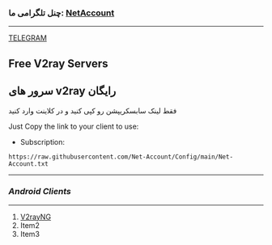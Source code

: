 ### چنل تلگرامی ما: [NetAccount](https://t.me/NetAccount)
---
[TELEGRAM](https://t.me/NetAccount)

## Free V2ray Servers

## سرور های v2ray رایگان
فقط لینک سابسکریپشن رو کپی کنید و در کلاینت وارد کنید

Just Copy the link to your client to use:

- Subscription:
```
https://raw.githubusercontent.com/Net-Account/Config/main/Net-Account.txt
```

****
### ***Android Clients***
****

1. [V2rayNG]([https://](https://play.google.com/store/apps/details?id=com.v2ray.ang&hl=en))
2. Item2
3. Item3
